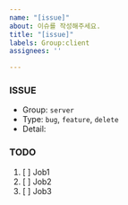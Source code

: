 ```yaml
---
name: "[issue]"
about: 이슈를 작성해주세요.
title: "[issue]"
labels: Group:client
assignees: ''

---
```


### ISSUE
- Group:   `server`
- Type: `bug`, `feature`, `delete`
- Detail:  

### TODO
1. [ ] Job1
2. [ ] Job2
3. [ ] Job3
